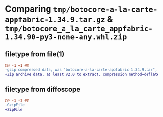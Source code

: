 # Comparing `tmp/botocore-a-la-carte-appfabric-1.34.9.tar.gz` & `tmp/botocore_a_la_carte_appfabric-1.34.90-py3-none-any.whl.zip`

## filetype from file(1)

```diff
@@ -1 +1 @@
-gzip compressed data, was "botocore-a-la-carte-appfabric-1.34.9.tar", last modified: Thu Dec 28 01:06:38 2023, max compression
+Zip archive data, at least v2.0 to extract, compression method=deflate
```

## filetype from diffoscope

```diff
@@ -1 +1 @@
-GzipFile
+ZipFile
```

